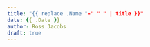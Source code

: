 ```yaml
---
title: "{{ replace .Name "-" " " | title }}"
date: {{ .Date }}
author: Ross Jacobs
draft: true
---
```

